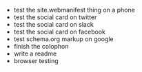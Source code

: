 - test the site.webmanifest thing on a phone
- test the social card on twitter
- test the social card on slack
- test the social card on facebook
- test schema.org markup on google
- finish the colophon
- write a readme
- browser testing
